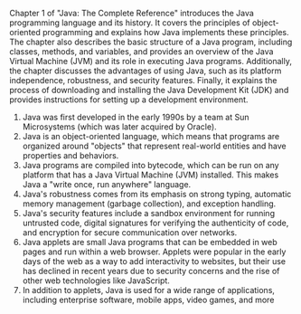 Chapter 1 of "Java: The Complete Reference" introduces the Java programming language and its history. It covers the principles of object-oriented programming and explains how Java implements these principles. The chapter also describes the basic structure of a Java program, including classes, methods, and variables, and provides an overview of the Java Virtual Machine (JVM) and its role in executing Java programs. Additionally, the chapter discusses the advantages of using Java, such as its platform independence, robustness, and security features. Finally, it explains the process of downloading and installing the Java Development Kit (JDK) and provides instructions for setting up a development environment.

1. Java was first developed in the early 1990s by a team at Sun Microsystems (which was later acquired by Oracle).
2. Java is an object-oriented language, which means that programs are organized around "objects" that represent real-world entities and have properties and behaviors.
3. Java programs are compiled into bytecode, which can be run on any platform that has a Java Virtual Machine (JVM) installed. This makes Java a "write once, run anywhere" language.
4. Java's robustness comes from its emphasis on strong typing, automatic memory management (garbage collection), and exception handling.
5. Java's security features include a sandbox environment for running untrusted code, digital signatures for verifying the authenticity of code, and encryption for secure communication over networks.
6. Java applets are small Java programs that can be embedded in web pages and run within a web browser. Applets were popular in the early days of the web as a way to add interactivity to websites, but their use has declined in recent years due to security concerns and the rise of other web technologies like JavaScript.
7. In addition to applets, Java is used for a wide range of applications, including enterprise software, mobile apps, video games, and more